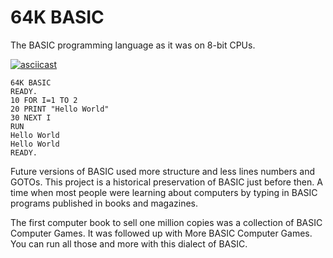 # 64K BASIC

The BASIC programming language as it was on 8-bit CPUs.

[![asciicast](https://asciinema.org/a/1iKC7OZXMyAVUF2Sqw404wTtn.svg)](https://asciinema.org/a/1iKC7OZXMyAVUF2Sqw404wTtn?speed=2&autoplay=true)

```
64K BASIC
READY.
10 FOR I=1 TO 2
20 PRINT "Hello World"
30 NEXT I
RUN
Hello World
Hello World
READY.
```

Future versions of BASIC used more structure and less
lines numbers and GOTOs. This project is a historical
preservation of BASIC just before then. A time when most
people were learning about computers by typing in BASIC
programs published in books and magazines.

The first computer book to sell one million copies was a
collection of BASIC Computer Games. It was followed up with
More BASIC Computer Games. You can run all those and more
with this dialect of BASIC.
